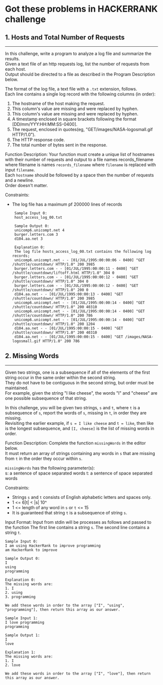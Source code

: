 # Got these problems in HACKERRANK challenge


## 1. Hosts and Total Number of Requests
-----
In this challenge, write a program to analyze a log file and summarize the results.   
Given a text file of an http requests log, list the number of requests from each host.  
Output should be directed to a file as described in the Program Description below.

The format of the log file, a text file with a `.txt` extension, follows.     
Each line contains a single log record with the following columns (in order):     
1. The hostname of the host making the request.    
2. This column's value are missing and were replaced by hyphen.   
3. This column's value are missing and were replaced by hyphen.   
4. A timestamp enclosed in square brackets following the format [DD/mm/YYY:HH:MM:SS-0400].   
5. The request, enclosed in quotes(eg, "GET/images/NASA-logosmall.gif HTTP/1.0").  
6. The HTTP response code.  
7. The total number of bytes sent in the response.  


Function Description:
Your function must create a unique list of hostnames with their number of requests and output to a file names records_filename where filename is names `records_filename` where `filename` is replaced with input `filename`.   
Each `hostname` should be followed by a space then the number of requests and a newline.  
Order doesn't matter.
  

   
Constraints:  
 - The log file has a maximum pf 200000 lines of records
 
		Sample Input 0:
		host_access_log_00.txt
		
		Sample Output 0:
		unicomp6.unicompt.net 4
		burger.letters.com 3
		d104.aa.net 3
		
		Explanation 0:
		The log file hosts_access_log_00.txt contains the following log records;
		unicomp6.unicompt.net - - [01/JUL/1995:00:00:06 - 0400] "GET /shuttle/countdown/ HTTP/1.0" 200 3985 
		burger.letters.com - - [01/JUL/1995:00:00:11 - 0400] "GET /shuttle/countdown/liftoff.html HTTP/1.0" 304 0
		burger.letters.com - - [01/JUL/1995:00:00:12 - 0400] "GET /shuttle/countdown/ HTTP/1.0" 304 0
		burger.letters.com - - [01/JUL/1995:00:00:12 - 0400] "GET /shuttle/countdown/ HTTP/1.0" 200 0
		d104.aa.net - - [01/JUL/1995:00:00:13 - 0400] "GET /shuttle/countdown/ HTTP/1.0" 200 3985 
		unicomp6.unicompt.net - - [01/JUL/1995:00:00:14 - 0400] "GET /shuttle/countdown/ HTTP/1.0" 200 40310 
		unicomp6.unicompt.net - - [01/JUL/1995:00:00:14 - 0400] "GET /shuttle/countdown/ HTTP/1.0" 200 786 
		unicomp6.unicompt.net - - [01/JUL/1995:00:00:14 - 0400] "GET /shuttle/countdown/ HTTP/1.0" 200 1204 
		d104.aa.net - - [01/JUL/1995:00:00:15 - 0400] "GET /shuttle/countdown/ HTTP/1.0" 200 40310 
		d104.aa.net - - [01/JUL/1995:00:00:15 - 0400] "GET /images/NASA-logosmall.gif HTTP/1.0" 200 786 


## 2. Missing Words
-----
Given two strings, one is a subsequence if all of the elements of the first string occur in the same order within the second string.  
They do not have to be contiguous in the second string, but order must be maintained.  
For example, given the string "I like cheese", the words "I" and "cheese" are one possible subsequence of that string.

In this challenge, you will be given two strings, `s` and `t`, where `t` is a subsequence of `s`, report the words of `s`, missing in `t`, in order they are missing.  
Revisiting the earlier example, if `s = I like cheese` and `t = like`, then like is the longest subsequence, and `[I, cheese]` is the list of missing words in order.   

		
Function Description:
Complete the function `missingWords` in the editor below.   
It must return an array of strings containing any words in `s` that are missing from `t` in the order they occur within `s`.

`missingWords` has the following parameter(s):      
   s: a sentence of space separated words
   t: a sentence of space separated words
   
Constraints:  
 - Strings `s` and `t` consists of English alphabetic letters and spaces only. 
 - 1 <= 6|t| < |s| 10^
 - 1 <= length of any word in `s` or `t` <= 15
 - It is guaranteed that string `t` is a subsequence of string `s`.
 
Input Format:
Input from stdin will be processes as follows and passed to the function
The first line contains a string `s`.
The second line contains a string `t`.

	Sample Input 0:
	I am using HackerRank to improve programming
	am HackerRank to improve
	
	Sample Output 0:
	I
	using
	programming
	
	Explanation 0:
	The missing words are:
	1. I
	2. using
	3. programming
	
	We add these words in order to the array ["I", "using", "programming"], then return this array as our answer. 
	
	Sample Input 1:
	I love programming
	programming
	
	Sample Output 1:
	I
	love
	
	Explanation 1:
	The missing words are:
	1. I
	2. love
	
	We add these words in order to the array ["I", "love"], then return this array as our answer. 
	
